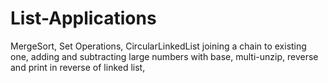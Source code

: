 # List-Applications
MergeSort, Set Operations, CircularLinkedList joining a chain to existing one, adding and subtracting large numbers with base, multi-unzip, reverse and print in reverse of linked list, 
